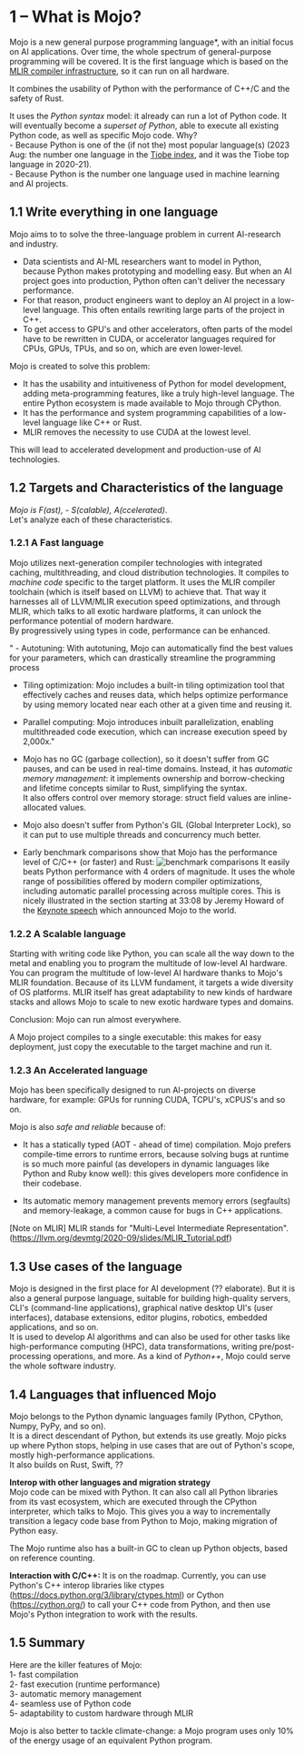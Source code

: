 # 1 – What is Mojo?
Mojo is a new general purpose programming language*, with an initial focus on AI applications. Over time, the whole spectrum of general-purpose programming will be covered.
It is the first language which is based on the [MLIR compiler infrastructure](https://mlir.llvm.org/), so it can run on all hardware.

It combines the usability of Python with the performance of C++/C and the safety of Rust.

It uses the *Python syntax* model: it already can run a lot of Python code. It will eventually become a *superset of Python*, able to execute all existing Python code, as well as specific Mojo code.
    Why?   
    - Because Python is one of the (if not the) most popular language(s) (2023 Aug: the number one language in the [Tiobe index](https://www.tiobe.com/tiobe-index/), and it was the Tiobe top language in 2020-21).  
    - Because Python is the number one language used in machine learning and AI projects.   

## 1.1 Write everything in one language
Mojo aims to to solve the three-language problem in current AI-research and industry. 

* Data scientists and AI-ML researchers want to model in Python, because Python makes prototyping and modelling easy. But when an AI project goes into production, Python often can't deliver the necessary performance.
* For that reason, product engineers want to deploy an AI project in a low-level language. This often entails rewriting large parts of the project in C++.
* To get access to GPU's and other accelerators, often parts of the model have to be rewritten in CUDA, or accelerator languages required for CPUs, GPUs, TPUs, and so on, which are even lower-level.

Mojo is created to solve this problem:
* It has the usability and intuitiveness of Python for model development, adding meta-programming features, like a truly high-level language. The entire Python ecosystem is made available to Mojo through CPython. 
* It has the performance and system programming capabilities of a low-level language like C++ or Rust.
* MLIR removes the necessity to use CUDA at the lowest level.

This will lead to accelerated development and production-use of AI technologies.

## 1.2 Targets and Characteristics of the language
*Mojo is F(ast), - S(calable), A(ccelerated)*.  
Let's analyze each of these characteristics.

### 1.2.1 A Fast language
Mojo utilizes next-generation compiler technologies with integrated caching, multithreading, and cloud distribution technologies.
It compiles to *machine code* specific to the target platform. It uses the MLIR compiler toolchain (which is itself based on LLVM) to achieve that. That way it harnesses all of LLVM/MLIR execution speed optimizations, and through MLIR, which talks to all exotic hardware platforms, it can unlock the performance potential of modern hardware.  
By progressively using types in code, performance can be enhanced.

" - Autotuning: With autotuning, Mojo can automatically find the best values for your parameters, which can drastically streamline the programming process  

- Tiling optimization: Mojo includes a built-in tiling optimization tool that effectively caches and reuses data, which helps optimize performance by using memory located near each other at a given time and reusing it.  

- Parallel computing: Mojo introduces inbuilt parallelization, enabling multithreaded code execution, which can increase execution speed by 2,000x."

- Mojo has no GC (garbage collection), so it doesn't suffer from GC pauses, and can be used in real-time domains. Instead, it has *automatic memory management*: it implements ownership and borrow-checking and lifetime concepts similar to Rust, simplifying the syntax.  
It also offers control over memory storage: struct field values are inline-allocated values.

- Mojo also doesn't suffer from Python's GIL (Global Interpreter Lock), so it can put to use multiple threads and concurrency much better.

- Early benchmark comparisons show that Mojo has the performance level of C/C++ (or faster) and Rust:
![benchmark comparisons](https://github.com/Ivo-Balbaert/The_Way_to_Mojo/blob/main/images/performance.png) 
It easily beats Python performance with 4 orders of magnitude.
It uses the whole range of possibilities offered by modern compiler optimizations, including automatic parallel processing across multiple cores. This is nicely illustrated in the section starting at 33:08 by Jeremy Howard of the [Keynote speech](https://www.youtube.com/watch?v=-3Kf2ZZU-dg) which announced Mojo to the world.

### 1.2.2 A Scalable language
Starting with writing code like Python, you can scale all the way down to the metal and enabling you to program the multitude of low-level AI hardware. 
You can program the multitude of low-level AI hardware thanks to Mojo's MLIR foundation. Because of its LLVM fundament, it targets a wide diversity of OS platforms. MLIR itself has great adaptability to new kinds of hardware stacks and allows Mojo to scale to new exotic hardware types and domains.

Conclusion: Mojo can run almost everywhere.

A Mojo project compiles to a single executable: this makes for easy deployment, just copy the executable to the target machine and run it.

### 1.2.3 An Accelerated language
Mojo has been specifically designed to run AI-projects on diverse hardware, for example: GPUs for running CUDA, TCPU's, xCPUS's and so on.

Mojo is also *safe and reliable* because of:   
* It has a statically typed (AOT - ahead of time) compilation. Mojo prefers compile-time errors to runtime errors, because solving bugs at runtime is so much more painful (as developers in dynamic languages like Python and Ruby know well): this gives developers more confidence in their codebase.

* Its automatic memory management prevents memory errors (segfaults) and memory-leakage, a common cause for bugs in C++ applications.

[Note on MLIR]
MLIR stands for "Multi-Level Intermediate Representation".
(https://llvm.org/devmtg/2020-09/slides/MLIR_Tutorial.pdf)

## 1.3 Use cases of the language
Mojo is designed in the first place for AI development (?? elaborate). But it is also a general purpose language, suitable for building high-quality servers, CLI's (command-line applications), graphical native desktop UI's (user interfaces), database extensions, editor plugins, robotics, embedded applications, and so on.  
It is used to develop AI algorithms and can also be used for other tasks like high-performance computing (HPC), data transformations, writing pre/post-processing operations, and more.
As a kind of *Python++*, Mojo could serve the whole software industry.

## 1.4 Languages that influenced Mojo
Mojo belongs to the Python dynamic languages family (Python, CPython, Numpy, PyPy, and so on).  
It is a direct descendant of Python, but extends its use greatly. Mojo picks up where Python stops, helping in use cases that are out of Python's scope, mostly high-performance applications.  
It also builds on Rust, Swift, ??

**Interop with other languages and migration strategy**  
Mojo code can be mixed with Python. It can also call all Python libraries from its vast ecosystem, which are executed through the CPython interpreter, which talks to Mojo. This gives you a way to incrementally transition a legacy code base from Python to Mojo, making migration of Python easy.

The Mojo runtime also has a built-in GC to clean up Python objects, based on reference counting.

**Interaction with C/C++:**
It is on the roadmap.  Currently, you can use Python's C++ interop libraries like ctypes (https://docs.python.org/3/library/ctypes.html) or Cython (https://cython.org/) to call your C++ code from Python, and then use Mojo's Python integration to work with the results.

## 1.5 Summary 
Here are the killer features of Mojo:  
1- fast compilation  
2- fast execution (runtime performance)  
3- automatic memory management  
4- seamless use of Python code  
5- adaptability to custom hardware through MLIR  

Mojo is also better to tackle climate-change: a Mojo program uses only 10% of the energy usage of an equivalent Python program.
